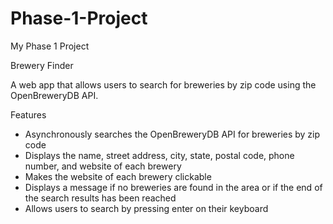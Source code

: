 # Phase-1-Project
My Phase 1 Project

Brewery Finder

A web app that allows users to search for breweries by zip code using the OpenBreweryDB API.

Features

- Asynchronously searches the OpenBreweryDB API for breweries by zip code
- Displays the name, street address, city, state, postal code, phone number, and website of each brewery
- Makes the website of each brewery clickable
- Displays a message if no breweries are found in the area or if the end of the search results has been reached
- Allows users to search by pressing enter on their keyboard